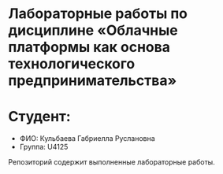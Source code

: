 # Лабораторные работы по дисциплине «Облачные платформы как основа технологического предпринимательства»

# Студент: 
* ФИО: Кульбаева Габриелла Руслановна
* Группа: U4125

Репозиторий содержит выполненные лабораторные работы.
